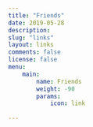 ```yaml
---
title: "Friends"
date: 2019-05-28
description: 
slug: "links"
layout: links
comments: false
license: false
menu: 
    main:
        name: Friends
        weight: -90
        params:
            icon: link
        
---
```

<style>
.article-header {
    display: none;
  }
.article-footer {
	display: none;
  }
.main-article{
  display:none;
}

</style>
